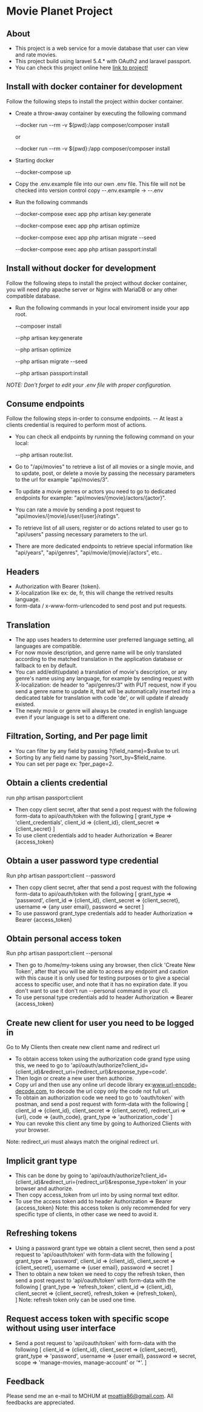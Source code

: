 # Movie Planet Project

## About
- This project is a web service for a movie database that user can view and rate movies.
- This project build using laravel 5.4.* with OAuth2 and laravel passport.
- You can check this project online here [link to project!](http://movieplanet.herokuapp.com)

## Install with docker container for development
Follow the following steps to install the project within docker container.

- Create a throw-away container by executing the following command
  
  --docker run --rm -v $(pwd):/app composer/composer install
  
  or
  
  --docker run --rm -v ${pwd}:/app composer/composer install

- Starting docker

  --docker-compose up

- Copy the .env.example file into our own .env file. This file will not be checked into version control copy --.env.example -> --.env

- Run the following commands

  --docker-compose exec app php artisan key:generate

  --docker-compose exec app php artisan optimize

  --docker-compose exec app php artisan migrate --seed

  --docker-compose exec app php artisan passport:install

## Install without docker for development
Follow the following steps to install the project without docker container, you will need php apache server or Nginx with MariaDB or any other compatible database.
- Run the following commands in your local enviroment inside your app root.

  --composer install

  --php artisan key:generate

  --php artisan optimize

  --php artisan migrate --seed

  --php artisan passport:install

*NOTE: Don't forget to edit your .env file with proper configuration.*

## Consume endpoints

Follow the following steps in-order to consume endpoints.
	-- At least a clients credential is required to perform most of actions.

- You can check all endpoints by running the following command on your local:
  
  --php artisan route:list.
  
- Go to "/api/movies" to retrieve a list of all movies or a single movie, and to update, post, or delete a movie by passing the necessary parameters to the url for example "api/movies/3".
- To update a movie genres or actors you need to go to dedicated endpoints for example: "api/movies/{movie}/actors/{actor}".
- You can rate a movie by sending a post request to "api/movies/{movie}/user/{user}/ratings".
- To retrieve list of all users, register or do actions related to user go to "api/users" passing necessary parameters to the url.
- There are more dedicated endpoints to retrieve special information like "api/years", "api/genres", "api/movie/{movie}/actors", etc..

## Headers
- Authorization with Bearer {token}.
- X-localization like ex: de, fr, this will change the retrived results language.
- form-data / x-www-form-urlencoded to send post and put requests.

## Translation
- The app uses headers to determine user preferred language setting, all languages are compatible.
- For now movie description, and genre name will be only translated according to the matched translation in the application database or fallback to en by default.
- You can add/edit(update) a translation of movie's description, or any genre's name using any language, for example by sending request with X-localization: de header to "api/genres/3" with PUT request, now if you send a genre name to update it, that will be automatically inserted into a dedicated table for translation with code 'de', or will update if already existed.
- The newly movie or genre will always be created in english language even if your language is set to a different one.

## Filtration, Sorting, and Per page limit
- You can filter by any field by passing ?{field_name}=$value to url.
- Sorting by any field name by passing ?sort_by=$field_name.
- You can set per page ex: ?per_page=2.

## Obtain a clients credential
run php artisan passport:client
- Then copy client secret, after that send a post request with the following form-data to api/oauth/token
	with the following [
		grant_type 	  => 'client_credentials',
		client_id 	  => {client_id},
		client_secret => {client_secret}
	]
- To use client credentials add to header
	Authorization => Bearer {access_token}

## Obtain a user password type credential 
Run php artisan passport:client --password
- Then copy client secret, after that send a post request with the following form-data to api/oauth/token
	with the following [
		grant_type 	  => 'password',
		client_id 	  => {client_id},
		client_secret => {client_secret},
		username 	  => {any user email},
		password      => secret
	]
- To use password grant_type credentials add to header
	Authorization => Bearer {access_token}

## Obtain personal access token 
Run php artisan passport:client --personal
- Then go to /home/my-tokens using any browser, then click 'Create New Token', after that you will be able to access any endpoint and caution with this cause it is only used for testing purposes or to give a special access to specific user, and note that it has no expiration date. If you don't want to use it don't run --personal command in your cli.
- To use personal type credentials add to header
	Authorization => Bearer {access_token}

## Create new client for user you need to be logged in
Go to My Clients then create new client name and redirect url
- To obtain access token using the authorization code grand type using this, we need to go to 'api/oauth/authorize?client_id={client_id}&redirect_uri={redirect_url}&response_type=code'.
- Then login or create a new user then authorize.
- Copy url and then use any online url decode library ex:www.url-encode-decode.com, to decode the url copy only the code not full url.
- To obtain an authorization code we need to go to 'oauth/token' with postman, and send a post request with form-data with the following [
		client_id 	   => {client_id},
		client_secret  => {client_secret},
		redirect_uri   => {url},
		code      	   => {auth_code},
		grant_type	   => 'authorization_code'
	]
- You can revoke this client any time by going to Authorized Clients with your browser.

Note: redirect_uri must always match the original redirect url.

## Implicit grant type
- This can be done by going to 'api/oauth/authorize?client_id={client_id}&redirect_uri={redirect_url}&response_type=token' in your browser and authorize.
- Then copy access_token from url into by using normal text editor.
- To use the access token add to header
	Authorization => Bearer {access_token}
Note: this access token is only recommended for very specific type of clients, in other case we need to avoid it.

## Refreshing tokens
- Using a password grant type we obtain a client secret, then send a post request to 'api/oauth/token' with form-data with the following [
		grant_type	   => 'password',
		client_id 	   => {client_id},
		client_secret  => {client_secret},
		username 	   => {user email},
		password       => secret
	]
- Then to obtain a new token we need to copy the refresh token, then send a post request to 'api/oauth/token' with form-data with the following [
		grant_type	   => 'refresh_token',
		client_id 	   => {client_id},
		client_secret  => {client_secret},
		refresh_token  => {refresh_token},	
	]
Note: refresh token only can be used one time.

## Request access token with specific scope without using user interface 
- Send a post request to 'api/oauth/token' with form-data with the following [
		client_id 	   => {client_id},
		client_secret  => {client_secret},
		grant_type 	   => 'password',
		username	   => {user email},
		password       => secret,
		scope 		   => 'manage-movies, manage-account' or '\*'.
	]

## Feedback

Please send me an e-mail to MOHUM at moattia86@gmail.com. All feedbacks are appreciated.
